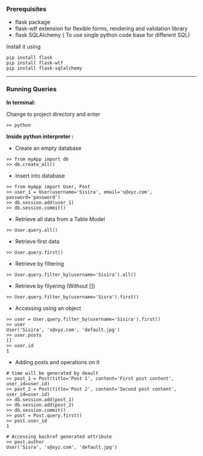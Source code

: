 ### Prerequisites

- flask package
- flask-wtf extension for flexible forms, rendering and validation library 
- flask SQLAlchemy ( To use single python code base for different SQL)

Install it using

```
pip install flask
pip install flask-wtf
pip install flask-sqlalchemy
```

-----
### Running Queries

**In terminal:**

Change to project directory and enter
```
>> python
```
**Inside python interpreter :**

- Create an empty database
```
>> from myApp import db
>> db.create_all()
```

- Insert into database
```
>> from myApp import User, Post
>> user_1 = User(username='Sisira', email='s@xyz.com', password='password')
>> db.session.add(user_1)
>> db.session.commit()
```

- Retrieve all data from a Table Model
```
>> User.query.all()
```

- Retrieve first data
```
>> User.query.first()
```

- Retrieve by filtering
```
>> User.query.filter_by(username='Sisira').all()
```

- Retrieve by filyering (Without [])
```
>> User.query.filter_by(username='Sisra').first()
```

- Accessing using an object
```
>> user = User.query.filter_by(username='Sisira').first()
>> user
User('Sisira', 's@xyz.com', 'default.jpg')
>> user.posts
[]
>> user.id
1
```

- Adding posts and operations on it
```
# time will be generated by deault
>> post_1 = Post(title='Post 1', content='First post content', user_id=user.id)
>> post_2 = Post(title='Post 2', content='Second post content', user_id=user.id)
>> db.session.add(post_1)
>> db.session.add(post_2)
>> db.session.commit()
>> post = Post.query.first()
>> post.user_id
1

# Accessing backref generated attribute
>> post.author
User('Sisra', 's@xyz.com', 'default.jpg')
```



